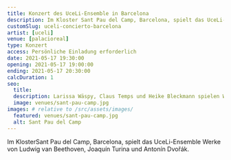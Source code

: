 ```yaml
---
title: Konzert des UceLi-Ensemble in Barcelona
description: Im Kloster Sant Pau del Camp, Barcelona, spielt das UceLi-Ensemble Werke von Ludwig van Beethoven, Joaquín Turina und Antonín Dvořák.
customSlug: uceli-concierto-barcelona
artist: [uceli]
venue: [palacioreal]
type: Konzert
access: Persönliche Einladung erforderlich
date: 2021-05-17 19:30:00
opening: 2021-05-17 19:00:00
ending: 2021-05-17 20:30:00
calcDuration: 1
seo:
  title:
  description: Larissa Wäspy, Claus Temps und Heike Bleckmann spielen Werke von Pauline Viardot-García im Königspalast in Madrid.
  image: venues/sant-pau-camp.jpg
images: # relative to /src/assets/images/
  featured: venues/sant-pau-camp.jpg
  alt: Sant Pau del Camp
---
```


Im KlosterSant Pau del Camp, Barcelona, spielt das UceLi-Ensemble Werke von Ludwig van Beethoven, Joaquín Turina und Antonín Dvořák.
